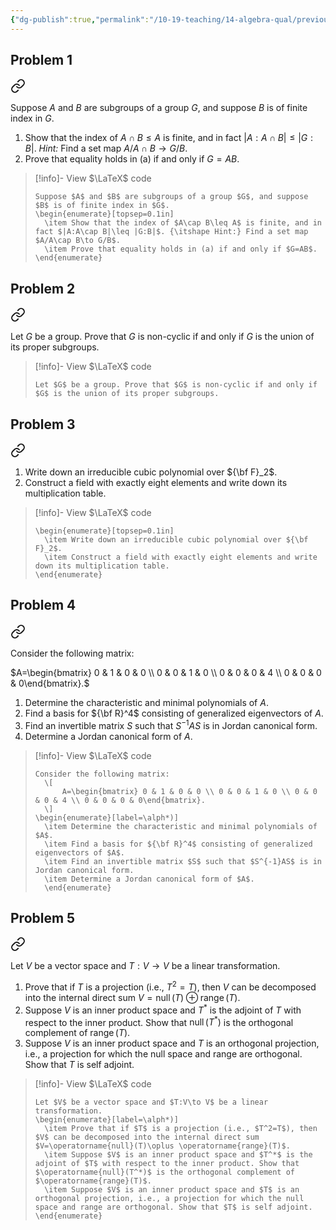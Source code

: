 ```yaml
---
{"dg-publish":true,"permalink":"/10-19-teaching/14-algebra-qual/previous-exams/algebra-qual-2016-09/","updated":"2025-03-19T11:13:44-07:00"}
---
```


## Problem 1


<div class="transclusion internal-embed is-loaded"><a class="markdown-embed-link" href="/10-19-teaching/14-algebra-qual/problem-bank/group-theory/indices-and-intersections/" aria-label="Open link"><svg xmlns="http://www.w3.org/2000/svg" width="24" height="24" viewBox="0 0 24 24" fill="none" stroke="currentColor" stroke-width="2" stroke-linecap="round" stroke-linejoin="round" class="svg-icon lucide-link"><path d="M10 13a5 5 0 0 0 7.54.54l3-3a5 5 0 0 0-7.07-7.07l-1.72 1.71"></path><path d="M14 11a5 5 0 0 0-7.54-.54l-3 3a5 5 0 0 0 7.07 7.07l1.71-1.71"></path></svg></a><div class="markdown-embed">




Suppose $A$ and $B$ are subgroups of a group $G$, and suppose $B$ is of finite index in $G$.

1. Show that the index of $A\cap B\leq A$ is finite, and in fact $|A:A\cap B|\leq |G:B|$. *Hint:* Find a set map $A/A\cap B\to G/B$.
2. Prove that equality holds in (a) if and only if $G=AB$.

> [!info]- View $\LaTeX$ code
> ```
> Suppose $A$ and $B$ are subgroups of a group $G$, and suppose $B$ is of finite index in $G$.
> \begin{enumerate}[topsep=0.1in]
> 	\item Show that the index of $A\cap B\leq A$ is finite, and in fact $|A:A\cap B|\leq |G:B|$. {\itshape Hint:} Find a set map $A/A\cap B\to G/B$.
> 	\item Prove that equality holds in (a) if and only if $G=AB$.
> \end{enumerate}
> ```

</div></div>

## Problem 2


<div class="transclusion internal-embed is-loaded"><a class="markdown-embed-link" href="/10-19-teaching/14-algebra-qual/problem-bank/group-theory/a-condition-to-be-non-cyclic/" aria-label="Open link"><svg xmlns="http://www.w3.org/2000/svg" width="24" height="24" viewBox="0 0 24 24" fill="none" stroke="currentColor" stroke-width="2" stroke-linecap="round" stroke-linejoin="round" class="svg-icon lucide-link"><path d="M10 13a5 5 0 0 0 7.54.54l3-3a5 5 0 0 0-7.07-7.07l-1.72 1.71"></path><path d="M14 11a5 5 0 0 0-7.54-.54l-3 3a5 5 0 0 0 7.07 7.07l1.71-1.71"></path></svg></a><div class="markdown-embed">




Let $G$ be a group. Prove that $G$ is non-cyclic if and only if $G$ is the union of its proper subgroups.

> [!info]- View $\LaTeX$ code
> ```
> Let $G$ be a group. Prove that $G$ is non-cyclic if and only if $G$ is the union of its proper subgroups.
> ```

</div></div>

## Problem 3


<div class="transclusion internal-embed is-loaded"><a class="markdown-embed-link" href="/10-19-teaching/14-algebra-qual/problem-bank/ring-theory/constructing-the-field-with-eight-elements/" aria-label="Open link"><svg xmlns="http://www.w3.org/2000/svg" width="24" height="24" viewBox="0 0 24 24" fill="none" stroke="currentColor" stroke-width="2" stroke-linecap="round" stroke-linejoin="round" class="svg-icon lucide-link"><path d="M10 13a5 5 0 0 0 7.54.54l3-3a5 5 0 0 0-7.07-7.07l-1.72 1.71"></path><path d="M14 11a5 5 0 0 0-7.54-.54l-3 3a5 5 0 0 0 7.07 7.07l1.71-1.71"></path></svg></a><div class="markdown-embed">




1. Write down an irreducible cubic polynomial over ${\bf F}_2$.
2. Construct a field with exactly eight elements and write down its multiplication table.

> [!info]- View $\LaTeX$ code
> ```
> \begin{enumerate}[topsep=0.1in]
> 	\item Write down an irreducible cubic polynomial over ${\bf F}_2$.
> 	\item Construct a field with exactly eight elements and write down its multiplication table.
> \end{enumerate}
> ```

</div></div>

## Problem 4


<div class="transclusion internal-embed is-loaded"><a class="markdown-embed-link" href="/10-19-teaching/14-algebra-qual/problem-bank/linear-algebra/jordan-canonical-form-of-a-matrix/" aria-label="Open link"><svg xmlns="http://www.w3.org/2000/svg" width="24" height="24" viewBox="0 0 24 24" fill="none" stroke="currentColor" stroke-width="2" stroke-linecap="round" stroke-linejoin="round" class="svg-icon lucide-link"><path d="M10 13a5 5 0 0 0 7.54.54l3-3a5 5 0 0 0-7.07-7.07l-1.72 1.71"></path><path d="M14 11a5 5 0 0 0-7.54-.54l-3 3a5 5 0 0 0 7.07 7.07l1.71-1.71"></path></svg></a><div class="markdown-embed">




Consider the following matrix:

$A=\begin{bmatrix} 0 & 1 & 0 & 0 \\ 0 & 0 & 1 & 0 \\ 0 & 0 & 0 & 4 \\ 0 & 0 & 0 & 0\end{bmatrix}.$

1. Determine the characteristic and minimal polynomials of $A$.
2. Find a basis for ${\bf R}^4$ consisting of generalized eigenvectors of $A$.
3. Find an invertible matrix $S$ such that $S^{-1}AS$ is in Jordan canonical form.
4. Determine a Jordan canonical form of $A$.

> [!info]- View $\LaTeX$ code
> ```
> Consider the following matrix:
> 	\[
> 		A=\begin{bmatrix} 0 & 1 & 0 & 0 \\ 0 & 0 & 1 & 0 \\ 0 & 0 & 0 & 4 \\ 0 & 0 & 0 & 0\end{bmatrix}.
> 	\]
> \begin{enumerate}[label=\alph*)]
> 	\item Determine the characteristic and minimal polynomials of $A$.
> 	\item Find a basis for ${\bf R}^4$ consisting of generalized eigenvectors of $A$.
> 	\item Find an invertible matrix $S$ such that $S^{-1}AS$ is in Jordan canonical form.
> 	\item Determine a Jordan canonical form of $A$.
> 	\end{enumerate}
> ```

</div></div>

## Problem 5


<div class="transclusion internal-embed is-loaded"><a class="markdown-embed-link" href="/10-19-teaching/14-algebra-qual/problem-bank/linear-algebra/projections-and-adjoints/" aria-label="Open link"><svg xmlns="http://www.w3.org/2000/svg" width="24" height="24" viewBox="0 0 24 24" fill="none" stroke="currentColor" stroke-width="2" stroke-linecap="round" stroke-linejoin="round" class="svg-icon lucide-link"><path d="M10 13a5 5 0 0 0 7.54.54l3-3a5 5 0 0 0-7.07-7.07l-1.72 1.71"></path><path d="M14 11a5 5 0 0 0-7.54-.54l-3 3a5 5 0 0 0 7.07 7.07l1.71-1.71"></path></svg></a><div class="markdown-embed">




Let $V$ be a vector space and $T:V\to V$ be a linear transformation.

1. Prove that if $T$ is a projection (i.e., $T^2=T$), then $V$ can be decomposed into the internal direct sum $V=\operatorname{null}(T)\oplus \operatorname{range}(T)$.
2. Suppose $V$ is an inner product space and $T^*$ is the adjoint of $T$ with respect to the inner product. Show that $\operatorname{null}(T^*)$ is the orthogonal complement of $\operatorname{range}(T)$.
3. Suppose $V$ is an inner product space and $T$ is an orthogonal projection, i.e., a projection for which the null space and range are orthogonal. Show that $T$ is self adjoint.

> [!info]- View $\LaTeX$ code
> ```
> Let $V$ be a vector space and $T:V\to V$ be a linear transformation.
> \begin{enumerate}[label=\alph*)]
> 	\item Prove that if $T$ is a projection (i.e., $T^2=T$), then $V$ can be decomposed into the internal direct sum $V=\operatorname{null}(T)\oplus \operatorname{range}(T)$.
> 	\item Suppose $V$ is an inner product space and $T^*$ is the adjoint of $T$ with respect to the inner product. Show that $\operatorname{null}(T^*)$ is the orthogonal complement of $\operatorname{range}(T)$.
> 	\item Suppose $V$ is an inner product space and $T$ is an orthogonal projection, i.e., a projection for which the null space and range are orthogonal. Show that $T$ is self adjoint.
> \end{enumerate}
> ```

</div></div>
